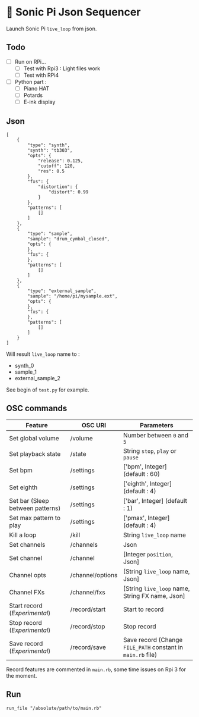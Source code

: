 # :musical_keyboard: Sonic Pi Json Sequencer

Launch Sonic Pi `live_loop` from json.

## Todo

- [ ] Run on RPi...
    - [ ] Test with Rpi3 : Light files work
    - [ ] Test with RPi4
- [ ] Python part :
    - [ ] Piano HAT
    - [ ] Potards
    - [ ] E-ink display

## Json

```
[
    {
        "type": "synth",
        "synth": "tb303",
        "opts": {
            "release": 0.125,
            "cutoff": 120,
            "res": 0.5
        },
        "fxs": {
            "distortion": {
                "distort": 0.99
            }
        },
        "patterns": [
            []
        ]
    },
    {
        "type": "sample",
        "sample": "drum_cymbal_closed",
        "opts": {
        },
        "fxs": {
        },
        "patterns": [
            []
        ]
    },
    {
        "type": "external_sample",
        "sample": "/home/pi/mysample.ext",
        "opts": {
        },
        "fxs": {
        },
        "patterns": [
            []
        ]
    }
]
```

Will result `live_loop` name to :
- synth_0
- sample_1
- external_sample_2

See begin of `test.py` for example.

## OSC commands

| Feature                            | OSC URI          | Parameters                                                  |
| ---------------------------------- | ---------------- | ----------------------------------------------------------- |
| Set global volume                  | /volume          | Number between `0` and `5`                                  |
| Set playback state                 | /state           | String `stop`, `play` or `pause`                            |
| Set bpm                            | /settings        | ['bpm', Integer] (default : 60)                             |
| Set eighth                         | /settings        | ['eighth', Integer] (default : 4)                           |
| Set bar (Sleep between patterns)   | /settings        | ['bar', Integer] (default : 1)                              |
| Set max pattern to play            | /settings        | ['pmax', Integer] (default : 4)                             |
| Kill a loop                        | /kill            | String `live_loop` name                                     |
| Set channels                       | /channels        | Json                                                        |
| Set channel                        | /channel         | [Integer `position`, Json]                                  |
| Channel opts                       | /channel/options | [String `live_loop` name, Json]                             |
| Channel FXs                        | /channel/fxs     | [String `live_loop` name, String FX name, Json]             |
| Start record (*Experimental*)      | /record/start    | Start to record                                             |
| Stop record (*Experimental*)       | /record/stop     | Stop record                                                 |
| Save record (*Experimental*)       | /record/save     | Save record (Change `FILE_PATH` constant in `main.rb` file) |

Record features are commented in `main.rb`, some time issues on Rpi 3 for the moment.

## Run

`run_file "/absolute/path/to/main.rb"`
